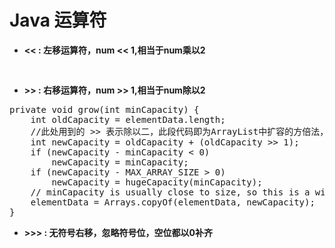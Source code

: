 # Java 运算符 #

- **<< : 左移运算符，num << 1,相当于num乘以2**

<pre>

</pre>


- **>> : 右移运算符，num >> 1,相当于num除以2**

<pre>
private void grow(int minCapacity) {
    int oldCapacity = elementData.length;
    //此处用到的 >> 表示除以二，此段代码即为ArrayList中扩容的方倍法，每次扩容1.5.
    int newCapacity = oldCapacity + (oldCapacity >> 1);
    if (newCapacity - minCapacity < 0)
        newCapacity = minCapacity;
    if (newCapacity - MAX_ARRAY_SIZE > 0)
        newCapacity = hugeCapacity(minCapacity);
    // minCapacity is usually close to size, so this is a win:
    elementData = Arrays.copyOf(elementData, newCapacity);
}
</pre>

- **>>> : 无符号右移，忽略符号位，空位都以0补齐**

<pre>

</pre>
